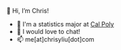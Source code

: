 👋 Hi, I’m Chris!

- 📖 I'm a statistics major at <a href="https://www.calpoly.edu/" target="_blank">Cal Poly</a>
- 💬 I would love to chat!
- 📫 me[at]chrisyliu[dot]com

<!---
cliuc/cliuc is a ✨ special ✨ repository because its `README.md` (this file) appears on your GitHub profile.
You can click the Preview link to take a look at your changes.
--->
